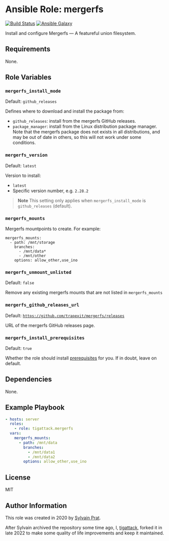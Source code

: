 # Ansible Role: mergerfs

[![Build Status][build_badge]][build_link]
[![Ansible Galaxy][galaxy_badge]][galaxy_link]

Install and configure Mergerfs — A featureful union filesystem.

## Requirements

None.

## Role Variables

### `mergerfs_install_mode`

Default: `github_releases`

Defines where to download and install the package from:
 - `github_releases`: install from the mergerfs GitHub releases.
 - `package_manager`: install from the Linux distribution package manager.  
   Note that the mergerfs package does not exists in all distributions, and may be out of date in others, so this will not work under some conditions.

### `mergerfs_version`

Default: `latest`

Version to install:
* `latest`
* Specific version number, e.g. `2.28.2`

> **Note**
> This setting only applies when `mergerfs_install_mode` is `github_releases` (default).

### `mergerfs_mounts`

Mergerfs mountpoints to create. For example:
```
mergerfs_mounts:
  - path: /mnt/storage
    branches:
      - /mnt/data*
      - /mnt/other
    options: allow_other,use_ino
```

### `mergerfs_unmount_unlisted`

Default: `false`

Remove any existing mergerfs mounts that are not listed in `mergerfs_mounts`

### `mergerfs_github_releases_url`

Default: [`https://github.com/trapexit/mergerfs/releases`](https://github.com/trapexit/mergerfs/releases)

URL of the mergerfs GitHub releases page.

### `mergerfs_install_prerequisites`

Default: `true`

Whether the role should install [prerequisites](defaults/main.yml) for you. If in doubt, leave on default.

## Dependencies

None.

## Example Playbook

```yaml
- hosts: server
  roles:
    - role: tigattack.mergerfs
  vars:
    mergerfs_mounts:
      - path: /mnt/data
        branches:
          - /mnt/data1
          - /mnt/data2
        options: allow_other,use_ino
```

## License

MIT

## Author Information

This role was created in 2020 by [Sylvain Prat](https://github.com/sprat).

After Sylvain archived the repository some time ago, I, [tigattack](https://github.com/tigattack), forked it in late 2022 to make some quality of life improvements and keep it maintained.


[build_badge]:  https://img.shields.io/github/actions/workflow/status/tigattack/ansible-role-mergerfs/ci.yml?branch=main
[build_link]:   https://github.com/tigattack/ansible-role-mergerfs/actions?query=workflow:CI
[galaxy_badge]: https://img.shields.io/ansible/role/61203
[galaxy_link]:  https://galaxy.ansible.com/tigattack/mergerfs
